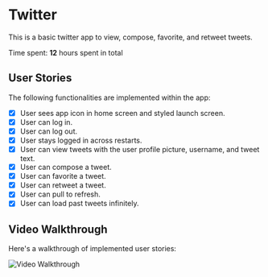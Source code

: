 # Twitter

This is a basic twitter app to view, compose, favorite, and retweet tweets.

Time spent: **12** hours spent in total

## User Stories

The following functionalities are implemented within the app:

- [x] User sees app icon in home screen and styled launch screen.
- [x] User can log in. 
- [x] User can log out. 
- [x] User stays logged in across restarts. 
- [x] User can view tweets with the user profile picture, username, and tweet text. 
- [x] User can compose a tweet. 
- [x] User can favorite a tweet. 
- [x] User can retweet a tweet. 
- [x] User can pull to refresh. 
- [x] User can load past tweets infinitely. 

## Video Walkthrough

Here's a walkthrough of implemented user stories:

<img src='http://g.recordit.co/yLh8GBA2U1.gif' title='Video Walkthrough' width='' alt='Video Walkthrough' />
